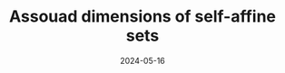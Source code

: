 ---
title: "Assouad dimensions of self-affine sets"
collection: talks
type: "Talk"
permalink: /talks/2024-05-16-tbd
venue: "AGENT Forum"
date: 2024-05-16
location: "University of Jyväskylä, Finland"
slides: "../files/agent-forum-2024.pdf"
---